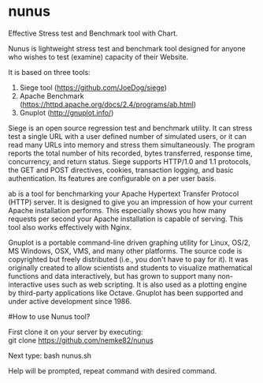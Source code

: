 # nunus
Effective Stress test and Benchmark tool with Chart.

Nunus is lightweight stress test and benchmark tool designed for anyone who wishes to test (examine) capacity of their Website. 

It is based on three tools: <BR>
1) Siege tool (https://github.com/JoeDog/siege) <BR>
2) Apache Benchmark (https://httpd.apache.org/docs/2.4/programs/ab.html) <BR>
3) Gnuplot (http://gnuplot.info/) <BR>

Siege is an open source regression test and benchmark utility. It can stress test a single URL with a user defined number of simulated users, or it can read many URLs into memory and stress them simultaneously. The program reports the total number of hits recorded, bytes transferred, response time, concurrency, and return status. Siege supports HTTP/1.0 and 1.1 protocols, the GET and POST directives, cookies, transaction logging, and basic authentication. Its features are configurable on a per user basis.

ab is a tool for benchmarking your Apache Hypertext Transfer Protocol (HTTP) server. It is designed to give you an impression of how your current Apache installation performs. This especially shows you how many requests per second your Apache installation is capable of serving. This tool also works effectively with Nginx.

Gnuplot is a portable command-line driven graphing utility for Linux, OS/2, MS Windows, OSX, VMS, and many other platforms. The source code is copyrighted but freely distributed (i.e., you don't have to pay for it). It was originally created to allow scientists and students to visualize mathematical functions and data interactively, but has grown to support many non-interactive uses such as web scripting. It is also used as a plotting engine by third-party applications like Octave. Gnuplot has been supported and under active development since 1986.

#How to use Nunus tool?

First clone it on your server by executing: <BR>
git clone https://github.com/nemke82/nunus

Next type: bash nunus.sh <BR>

Help will be prompted, repeat command with desired command.
